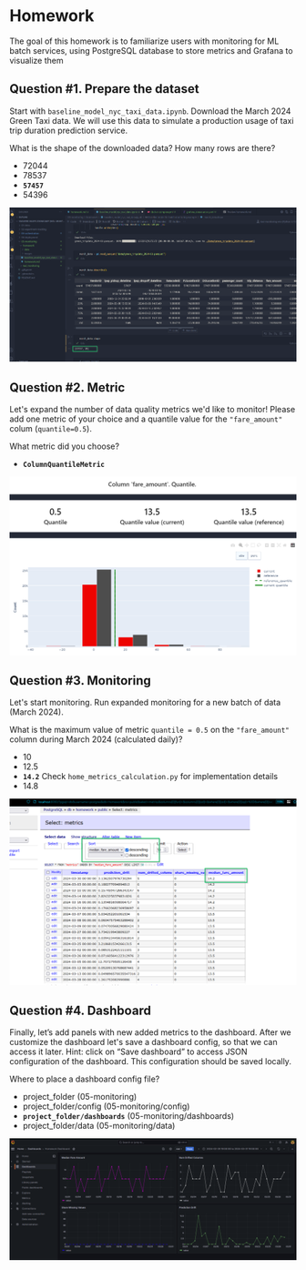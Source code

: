 # Homework

The goal of this homework is to familiarize users with monitoring for ML batch services, using PostgreSQL database to store metrics and Grafana to visualize them

## Question #1. Prepare the dataset

Start with `baseline_model_nyc_taxi_data.ipynb`. Download the March 2024 Green Taxi data. We will use this data to simulate a production usage of taxi trip duration prediction service.

What is the shape of the downloaded data? How many rows are there?

* 72044
* 78537 
* **`57457`**
* 54396

![alt text](images/q1-march-data-shape.png)

## Question #2. Metric

Let's expand the number of data quality metrics we'd like to monitor! Please add one metric of your choice and a quantile value for the `"fare_amount"` colum (`quantile=0.5`).

What metric did you choose?

* **`ColumnQuantileMetric`**

![alt text](images/q2-additional-metric.png)

## Question #3. Monitoring

Let's start monitoring. Run expanded monitoring for a new batch of data (March 2024).

What is the maximum value of metric `quantile = 0.5` on the `"fare_amount"` column during March 2024 (calculated daily)?

* 10
* 12.5
* **`14.2`** Check `home_metrics_calculation.py` for implementation details
* 14.8

![alt text](images/q3-max-fare-amount.png)

## Question #4. Dashboard

Finally, let’s add panels with new added metrics to the dashboard. After we customize the  dashboard let's save a dashboard config, so that we can access it later. Hint: click on “Save dashboard” to access JSON configuration of the dashboard. This configuration should be saved locally.

Where to place a dashboard config file?

* project_folder (05-monitoring)
* project_folder/config  (05-monitoring/config)
* **`project_folder/dashboards`**  (05-monitoring/dashboards)
* project_folder/data  (05-monitoring/data)

![alt text](images/q4-dashboards.png)